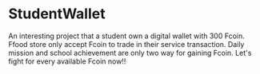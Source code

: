 # StudentWallet
An interesting project that a student own a digital wallet with 300 Fcoin. Ffood store only accept Fcoin to trade in their service transaction. Daily mission and school achievement are only two way for gaining Fcoin. Let's fight for every available Fcoin now!!
